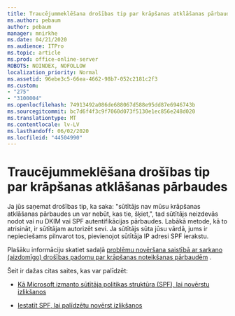 ```yaml
---
title: Traucējummeklēšana drošības tip par krāpšanas atklāšanas pārbaudes
ms.author: pebaum
author: pebaum
manager: mnirkhe
ms.date: 04/21/2020
ms.audience: ITPro
ms.topic: article
ms.prod: office-online-server
ROBOTS: NOINDEX, NOFOLLOW
localization_priority: Normal
ms.assetid: 96ebe3c5-66ea-4662-98b7-052c2181c2f3
ms.custom:
- "275"
- "3100004"
ms.openlocfilehash: 74913492a086de688067d588e95dd87e6946743b
ms.sourcegitcommit: bc7d6f4f3c9f7060d073f5130e1ec856e248d020
ms.translationtype: MT
ms.contentlocale: lv-LV
ms.lasthandoff: 06/02/2020
ms.locfileid: "44504990"
---
```

# <a name="troubleshooting-the-safety-tip-for-fraud-detection-checks"></a>Traucējummeklēšana drošības tip par krāpšanas atklāšanas pārbaudes

Ja jūs saņemat drošības tip, ka saka: "sūtītājs nav mūsu krāpšanas atklāšanas pārbaudes un var nebūt, kas tie, šķiet,", tad sūtītājs neizdevās nodot vai nu DKIM vai SPF autentifikācijas pārbaudes. Labākā metode, kā to atrisināt, ir sūtītājam autorizēt sevi. Ja sūtītājs sūta jūsu vārdā, jums ir nepieciešams pilnvarot tos, pievienojot sūtītāja IP adresi SPF ierakstu.
  
Plašāku informāciju skatiet sadaļā [problēmu novēršana saistībā ar sarkano (aizdomīgo) drošības padomu par krāpšanas noteikšanas pārbaudēm](https://blogs.msdn.microsoft.com/tzink/2016/11/02/troubleshooting-the-red-suspicious-safety-tip-for-fraud-detection-checks/) .
  
Šeit ir dažas citas saites, kas var palīdzēt:
  
- [Kā Microsoft izmanto sūtītāja politikas struktūra (SPF), lai novērstu izlikšanos](https://docs.microsoft.com/microsoft-365/security/office-365-security/how-office-365-uses-spf-to-prevent-spoofing)

- [Iestatīt SPF, lai palīdzētu novērst izlikšanos](https://docs.microsoft.com/microsoft-365/security/office-365-security/set-up-spf-in-office-365-to-help-prevent-spoofing)
